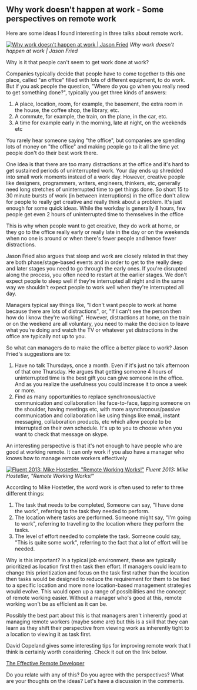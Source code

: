 ## Why work doesn't happen at work - Some perspectives on remote work

Here are some ideas I found interesting in three talks about remote work.

[![Why work doesn't happen at work | Jason Fried](https://cdn.hashnode.com/res/hashnode/image/upload/v1649803604388/05K1_Aw5p.jpeg)](http://www.youtube.com/watch?v=5XD2kNopsUs)
*Why work doesn't happen at work | Jason Fried*

Why is it that people can't seem to get work done at work? 

Companies typically decide that people have to come together to this one place, called "an office" filled with lots of different equipment, to do work. But if you ask people the question, "Where do you go when you really need to get something done?", typically you get three kinds of answers:

1. A place, location, room, for example, the basement, the extra room in the house, the coffee shop, the library, etc.
2. A commute, for example, the train, on the plane, in the car, etc.
3. A time for example early in the morning, late at night, on the weekends etc

You rarely hear someone saying "the office", but companies are spending lots of money on "the office" and making people go to it all the time yet people don't do their best work there. 

One idea is that there are too many distractions at the office and it's hard to get sustained periods of uninterrupted work. Your day ends up shredded into small work moments instead of a work day. However, creative people like designers, programmers, writers, engineers, thinkers, etc, generally need long stretches of uninterrupted time to get things done. So short 15 to 30 minute bursts of work (in between interruptions) in the office don't allow for people to really get creative and really think about a problem. It's just enough for some quick ideas. While the workday is generally 8 hours, few people get even 2 hours of uninterrupted time to themselves in the office

This is why when people want to get creative, they do work at home, or they go to the office really early or really late in the day or on the weekends when no one is around or when there's fewer people and hence fewer distractions. 

Jason Fried also argues that sleep and work are closely related in that they are both phase/stage-based events and in order to get to the really deep and later stages you need to go through the early ones. If you're disrupted along the process, you often need to restart at the earlier stages. We don't expect people to sleep well if they're interrupted all night and in the same way we shouldn't expect people to work well when they're interrupted all day.

Managers typical say things like, "I don't want people to work at home because there are lots of distractions", or, "If I can't see the person then how do I know they're working". However, distractions at home, on the train or on the weekend are all voluntary, you need to make the decision to leave what you're doing and watch the TV or whatever yet distractions in the office are typically not up to you.

So what can managers do to make the office a better place to work? Jason Fried's suggestions are to:
1. Have no talk Thursdays, once a month. Even if it's just no talk afternoon of that one Thursday. He argues that getting someone 4 hours of uninterrupted time is the best gift you can give someone in the office. And as you realize the usefulness you could increase it to once a week or more. 
2. Find as many opportunities to replace synchronous/active communication and collaboration like face-to-face, tapping someone on the shoulder, having meetings etc, with more asynchronous/passive communication and collaboration like using things like email, instant messaging, collaboration products, etc which allow people to be interrupted on their own schedule. It's up to you to choose when you want to check that message on skype. 

An interesting perspective is that it's not enough to have people who are good at working remote. It can only work if you also have a manager who knows how to manage remote workers effectively

[![Fluent 2013: Mike Hostetler, "Remote Working Works!"](https://cdn.hashnode.com/res/hashnode/image/upload/v1649803605495/BIPpSg-RT.jpeg)](http://www.youtube.com/watch?v=23oBUH270YU)
*Fluent 2013: Mike Hostetler, "Remote Working Works!"*

According to Mike Hostetler, the word work is often used to refer to three different things: 
1. The task that needs to be completed, Someone can say, "I have done the work", referring to the task they needed to perform. 
2. The location where tasks are performed. Someone might say, "I'm going to work", referring to travelling to the location where they perform the tasks. 
3. The level of effort needed to complete the task. Someone could say, "This is quite some work", referring to the fact that a lot of effort will be needed. 

Why is this important? In a typical job environment, these are typically prioritized as location first then task then effort. If managers could learn to change this prioritization and focus on the task first rather than the location then tasks would be designed to reduce the requirement for them to be tied to a specific location and more none location-based management strategies would evolve. This would open up a range of possibilities and the concept of remote working easier. Without a manager who's good at this, remote working won't be as efficient as it can be. 

Possibly the best part about this is that managers aren't inherently good at managing remote workers (maybe some are) but this is a skill that they can learn as they shift their perspective from viewing work as inherently tight to a location to viewing it as task first.

David Copeland gives some interesting tips for improving remote work that I think is certainly worth considering. Check it out on the link below. 

[The Effective Remote Developer](https://www.infoq.com/presentations/effective-remote-developer-2017/)

Do you relate with any of this? Do you agree with the perspectives? What are your thoughts on the ideas? Let's have a discussion in the comments.